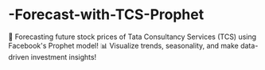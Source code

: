 # -Forecast-with-TCS-Prophet
🔮 Forecasting future stock prices of Tata Consultancy Services (TCS) using Facebook's Prophet model! 📊 Visualize trends, seasonality, and make data-driven investment insights!
